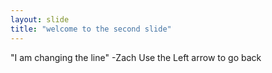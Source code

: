 ```yaml
---
layout: slide
title: "welcome to the second slide"
---
```

"I am changing the line" -Zach
Use the Left arrow to go back
